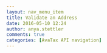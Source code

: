 ```yaml
---
layout: nav_menu_item
title: Validate an Address
date: 2016-05-10 12:24
author: anya.stettler
comments: true
categories: [AvaTax API navigation]
---
```


